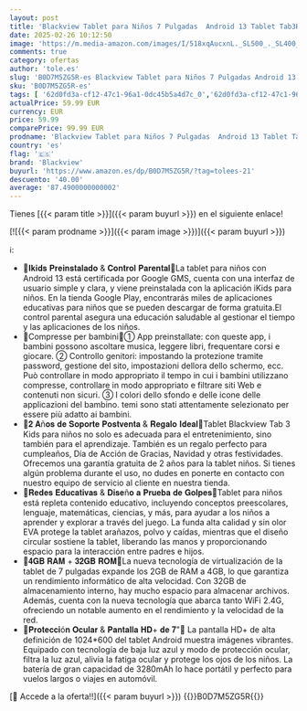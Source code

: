 ```yaml
---
layout: post
title: 'Blackview Tablet para Niños 7 Pulgadas  Android 13 Tablet Tab3Kids  4GB RAM 32GB ROM Tablet  Google GMS/Bluetooth 5.0/Doble Cámara/Control Parental/Wi-Fi/Niños Tablet Infantil con Funda 2024'
date: 2025-02-26 10:12:50
image: 'https://m.media-amazon.com/images/I/518xqAucxnL._SL500_._SL400_.jpg'
comments: true
category: ofertas
author: 'tole.es'
slug: 'B0D7M5ZG5R-es Blackview Tablet para Niños 7 Pulgadas Android 13 Tablet...'
sku: 'B0D7M5ZG5R-es'
tags: [ '62d0fd3a-cf12-47c1-96a1-0dc45b5a4d7c_0','62d0fd3a-cf12-47c1-96a1-0dc45b5a4d7c_4501','Arborist Merchandising Root','Informática','Self Service','Special Features Stores','Tablets','Vuelta al cole: Informática','android','blackview','🇪🇸', ]
actualPrice: 59.99 EUR
currency: EUR
price: 59.99
comparePrice: 99.99 EUR
prodname: 'Blackview Tablet para Niños 7 Pulgadas  Android 13 Tablet Tab3Kids  4GB RAM 32GB ROM Tablet  Google GMS/Bluetooth 5.0/Doble Cámara/Control Parental/Wi-Fi/Niños Tablet Infantil con Funda 2024'
country: 'es'
flag: '🇪🇸'
brand: 'Blackview'
buyurl: 'https://www.amazon.es/dp/B0D7M5ZG5R/?tag=tolees-21'
descuento: '40.00'
average: '87.4900000000002'
---
```


Tienes [{{< param title >}}]({{< param buyurl >}}) en el siguiente enlace!

[![{{< param prodname >}}]({{< param image >}})]({{< param buyurl >}})

ℹ️:

- 🎨𝐈𝐤𝐢𝐝𝐬 𝐏𝐫𝐞𝐢𝐧𝐬𝐭𝐚𝐥𝐚𝐝𝐨 & 𝐂𝐨𝐧𝐭𝐫𝐨𝐥 𝐏𝐚𝐫𝐞𝐧𝐭𝐚𝐥🎨La tablet para niños con Android 13 está certificada por Google GMS, cuenta con una interfaz de usuario simple y clara, y viene preinstalada con la aplicación iKids para niños. En la tienda Google Play, encontrarás miles de aplicaciones educativas para niños que se pueden descargar de forma gratuita.El control parental asegura una educación saludable al gestionar el tiempo y las aplicaciones de los niños.
- 🎨Compresse per bambini🎨① App preinstallate: con queste app, i bambini possono ascoltare musica, leggere libri, frequentare corsi e giocare. ② Controllo genitori: impostando la protezione tramite password, gestione del sito, impostazioni dellora dello schermo, ecc. Può controllare in modo appropriato il tempo in cui i bambini utilizzano compresse, controllare in modo appropriato e filtrare siti Web e contenuti non sicuri. ③ I colori dello sfondo e delle icone delle applicazioni del bambino. temi sono stati attentamente selezionato per essere più adatto ai bambini.
- 🎨𝟐 𝐀ñ𝐨𝐬 𝐝𝐞 𝐒𝐨𝐩𝐨𝐫𝐭𝐞 𝐏𝐨𝐬𝐭𝐯𝐞𝐧𝐭𝐚 & 𝐑𝐞𝐠𝐚𝐥𝐨 𝐈𝐝𝐞𝐚𝐥🎨Tablet Blackview Tab 3 Kids para niños no solo es adecuada para el entretenimiento, sino también para el aprendizaje. También es un regalo perfecto para cumpleaños, Día de Acción de Gracias, Navidad y otras festividades. Ofrecemos una garantía gratuita de 2 años para la tablet niños. Si tienes algún problema durante el uso, no dudes en ponerte en contacto con nuestro equipo de servicio al cliente en nuestra tienda.
- 🎨𝐑𝐞𝐝𝐞𝐬 𝐄𝐝𝐮𝐜𝐚𝐭𝐢𝐯𝐚𝐬 & 𝐃𝐢𝐬𝐞ñ𝐨 𝐚 𝐏𝐫𝐮𝐞𝐛𝐚 𝐝𝐞 𝐆𝐨𝐥𝐩𝐞𝐬🎨Tablet para niños está repleta contenido educativo, incluyendo conceptos preescolares, lenguaje, matemáticas, ciencias, y más, para ayudar a los niños a aprender y explorar a través del juego. La funda alta calidad y sin olor EVA protege la tablet arañazos, polvo y caídas, mientras que el diseño circular sostiene la tablet, liberando las manos y proporcionando espacio para la interacción entre padres e hijos.
- 🎨𝟒𝐆𝐁 𝐑𝐀𝐌 + 𝟑𝟐𝐆𝐁 𝐑𝐎𝐌🎨La nueva tecnología de virtualización de la tablet de 7 pulgadas expande los 2GB de RAM a 4GB, lo que garantiza un rendimiento informático de alta velocidad. Con 32GB de almacenamiento interno, hay mucho espacio para almacenar archivos. Además, cuenta con la nueva tecnología que abarca tanto WiFi 2.4G, ofreciendo un notable aumento en el rendimiento y la velocidad de la red.
- 🎨𝐏𝐫𝐨𝐭𝐞𝐜𝐜𝐢ó𝐧 𝐎𝐜𝐮𝐥𝐚𝐫 & 𝐏𝐚𝐧𝐭𝐚𝐥𝐥𝐚 𝐇𝐃+ 𝐝𝐞 𝟕"🎨 La pantalla HD+ de alta definición de 1024*600 del tablet Android muestra imágenes vibrantes. Equipado con tecnología de baja luz azul y modo de protección ocular, filtra la luz azul, alivia la fatiga ocular y protege los ojos de los niños. La batería de gran capacidad de 3280mAh lo hace portátil y perfecto para vuelos largos o viajes en automóvil.

[🛒 Accede a la oferta!!]({{< param buyurl >}})
{{<world>}}B0D7M5ZG5R{{</world>}}
